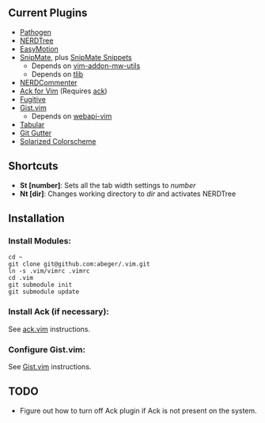 Current Plugins
---------------

* [Pathogen](https://github.com/tpope/vim-pathogen)
* [NERDTree](https://github.com/scrooloose/nerdtree)
* [EasyMotion](https://github.com/Lokaltog/vim-easymotion)
* [SnipMate](https://github.com/garbas/vim-snipmate), plus [SnipMate Snippets](https://github.com/honza/vim-snippets)
    * Depends on [vim-addon-mw-utils](https://github.com/MarcWeber/vim-addon-mw-utils)
    * Depends on [tlib](https://github.com/tomtom/tlib_vim)
* [NERDCommenter](https://github.com/scrooloose/nerdcommenter)
* [Ack for Vim](https://github.com/mileszs/ack.vim) (Requires [ack](http://betterthangrep.com))
* [Fugitive](https://github.com/tpope/vim-fugitive)
* [Gist.vim](https://github.com/mattn/gist-vim)
    * Depends on [webapi-vim](https://github.com/mattn/webapi-vim)
* [Tabular](https://github.com/godlygeek/tabular)
* [Git Gutter](https://github.com/airblade/vim-gitgutter)
* [Solarized Colorscheme](https://github.com/altercation/vim-colors-solarized)


Shortcuts
---------

* **St [number]**: Sets all the tab width settings to _number_
* **Nt [dir]**: Changes working directory to _dir_ and activates NERDTree


Installation
------------

### Install Modules:

    cd ~
    git clone git@github.com:abeger/.vim.git
    ln -s .vim/vimrc .vimrc
    cd .vim
    git submodule init
    git submodule update   

### Install Ack (if necessary):
See [ack.vim](https://github.com/mileszs/ack.vim#installation) instructions.

### Configure Gist.vim:
See [Gist.vim](https://github.com/mattn/gist-vim#install) instructions.

TODO
---

* Figure out how to turn off Ack plugin if Ack is not present on the system.
